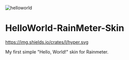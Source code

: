 ![helloworld](https://user-images.githubusercontent.com/52587785/84580719-760e1700-ada7-11ea-8190-2b134a9e75cb.png)

# HelloWorld-RainMeter-Skin
https://img.shields.io/crates/l/hyper.svg

My first simple "Hello, World!" skin for Rainmeter.
